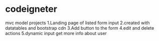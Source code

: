 # codeigneter
mvc model projects
1.Landing page of listed form input
2.created with datatables and bootstrap cdn
3.Add button to the form 
4.edit and delete actions
5.dynamic input get more info about user
